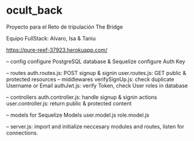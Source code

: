 # ocult_back
Proyecto para el Reto de tripulación The Bridge 

Equipo FullStack: Alvaro, Isa & Taniu 

https://pure-reef-37923.herokuapp.com/


– config
configure PostgreSQL database & Sequelize
configure Auth Key

– routes
auth.routes.js: POST signup & signin
user.routes.js: GET public & protected resources
– middlewares
verifySignUp.js: check duplicate Username or Email
authJwt.js: verify Token, check User roles in database

– controllers
auth.controller.js: handle signup & signin actions
user.controller.js: return public & protected content

– models for Sequelize Models
user.model.js
role.model.js

– server.js: import and initialize neccesary modules and routes, listen for connections.
